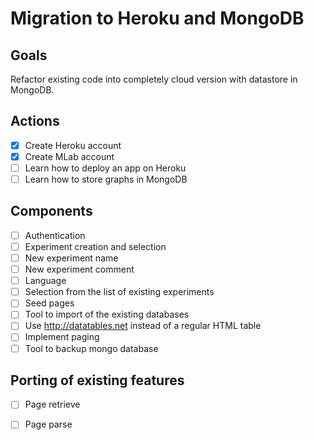# Migration to Heroku and MongoDB

## Goals

Refactor existing code into completely cloud version with datastore in MongoDB.

## Actions

- [x] Create Heroku account
- [x] Create MLab account
- [ ] Learn how to deploy an app on Heroku
- [ ] Learn how to store graphs in MongoDB

## Components

- [ ] Authentication
- [ ] Experiment creation and selection
 - [ ] New experiment name
 - [ ] New experiment comment
 - [ ] Language
 - [ ] Selection from the list of existing experiments
 - [ ] Seed pages
- [ ] Tool to import of the existing databases
- [ ] Use http://datatables.net instead of a regular HTML table
 - [ ] Implement paging
- [ ] Tool to backup mongo database

## Porting of existing features

- [ ] Page retrieve
- [ ] Page parse

